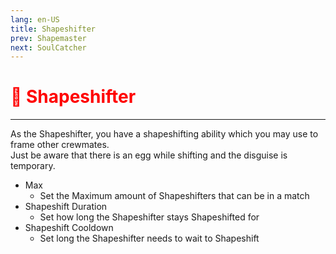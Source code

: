 ```yaml
---
lang: en-US
title: Shapeshifter
prev: Shapemaster
next: SoulCatcher
---
```


# <font color="red">🔷 Shapeshifter</font> <Badge text="Concealing" type="tip" vertical="middle"/>
---

As the Shapeshifter, you have a shapeshifting ability which you may use to frame other crewmates.<br>Just be aware that there is an egg while shifting and the disguise is temporary.
* Max
  * Set the Maximum amount of Shapeshifters that can be in a match
* Shapeshift Duration
  * Set how long the Shapeshifter stays Shapeshifted for
* Shapeshift Cooldown
  * Set long the Shapeshifter needs to wait to Shapeshift